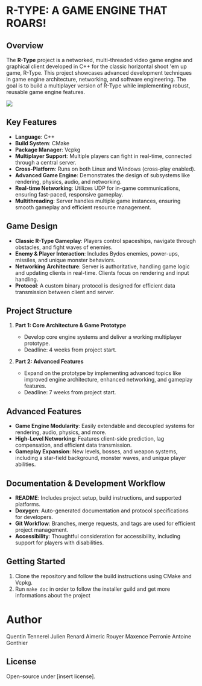 # R-TYPE: A GAME ENGINE THAT ROARS!

## Overview
The **R-Type** project is a networked, multi-threaded video game engine and graphical client developed in C++ for the classic horizontal shoot 'em up game, R-Type. This project showcases advanced development techniques in game engine architecture, networking, and software engineering. The goal is to build a multiplayer version of R-Type while implementing robust, reusable game engine features.


<img src="https://i.ytimg.com/vi/0psrSHNu6wM/hq720.jpg?sqp=-oaymwE7CK4FEIIDSFryq4qpAy0IARUAAAAAGAElAADIQj0AgKJD8AEB-AH-CYAC0AWKAgwIABABGFMgXShlMA8=&rs=AOn4CLDwXkF0Zr6bRlc6WDdeW-eS3DM0gA">

## Key Features
- **Language**: C++
- **Build System**: CMake
- **Package Manager**: Vcpkg
- **Multiplayer Support**: Multiple players can fight in real-time, connected through a central server.
- **Cross-Platform**: Runs on both Linux and Windows (cross-play enabled).
- **Advanced Game Engine**: Demonstrates the design of subsystems like rendering, physics, audio, and networking.
- **Real-time Networking**: Utilizes UDP for in-game communications, ensuring fast-paced, responsive gameplay.
- **Multithreading**: Server handles multiple game instances, ensuring smooth gameplay and efficient resource management.

## Game Design
- **Classic R-Type Gameplay**: Players control spaceships, navigate through obstacles, and fight waves of enemies.
- **Enemy & Player Interaction**: Includes Bydos enemies, power-ups, missiles, and unique monster behaviors.
- **Networking Architecture**: Server is authoritative, handling game logic and updating clients in real-time. Clients focus on rendering and input handling.
- **Protocol**: A custom binary protocol is designed for efficient data transmission between client and server.

## Project Structure
1. **Part 1: Core Architecture & Game Prototype**
   - Develop core engine systems and deliver a working multiplayer prototype.
   - Deadline: 4 weeks from project start.

2. **Part 2: Advanced Features**
   - Expand on the prototype by implementing advanced topics like improved engine architecture, enhanced networking, and gameplay features.
   - Deadline: 7 weeks from project start.

## Advanced Features
- **Game Engine Modularity**: Easily extendable and decoupled systems for rendering, audio, physics, and more.
- **High-Level Networking**: Features client-side prediction, lag compensation, and efficient data transmission.
- **Gameplay Expansion**: New levels, bosses, and weapon systems, including a star-field background, monster waves, and unique player abilities.

## Documentation & Development Workflow
- **README**: Includes project setup, build instructions, and supported platforms.
- **Doxygen**: Auto-generated documentation and protocol specifications for developers.
- **Git Workflow**: Branches, merge requests, and tags are used for efficient project management.
- **Accessibility**: Thoughtful consideration for accessibility, including support for players with disabilities.

## Getting Started
1. Clone the repository and follow the build instructions using CMake and Vcpkg.
2. Run `make doc` in order to follow the installer guild and get more informations about the project

# Author
Quentin Tennerel
Julien Renard
Aimeric Rouyer
Maxence Perronie
Antoine Gonthier

## License
Open-source under [insert license].